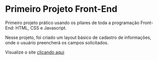 # Primeiro Projeto Front-End

Primeiro projeto prático usando os pilares de toda a programação Front-End: HTML, CSS e Javascript.

Nesse projeto, foi criado um layout básico de cadastro de informações, onde o usuário preencherá os campos solicitados.

Visualize o site [clicando aqui](https://ssgbrl-primeiroprojeto.netlify.app/)
